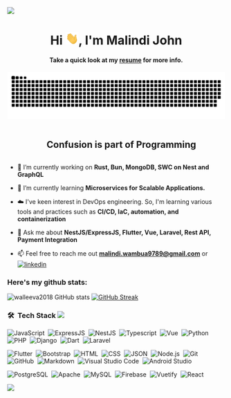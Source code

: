 <!--horizontal divider(gradiant)-->
<img src="https://user-images.githubusercontent.com/73097560/115834477-dbab4500-a447-11eb-908a-139a6edaec5c.gif">

<!--h1 without bottom border-->
<div align="center" id="user-content-toc">
  <h1>
    Hi <img src="https://raw.githubusercontent.com/KevinPatel04/KevinPatel04/master/Hi.gif" width="30px" alt="Hi">, I'm Malindi John
  </h1>
  <h4>Take a quick look at my <a href="https://drive.google.com/file/d/1WH4bbcUrIPtL2BP0MDV0H5InuMtxD6oV/view?usp=drive_link" target="_blank">resume</a> for more info.</h4>
</div>



<!--- snake -->
<div align="center">
  <img  src="https://github.com/1999AZZAR/1999AZZAR/blob/readme/resources/img/grid-snake.svg"
       alt="snake" /></a>
</div>


<!--h2 without bottom border-->
<div id="user-content-toc">
  <ul align="center">
    <summary><h2 style="display: inline-block">Confusion is part of Programming</h2></summary>
  </ul>
</div>


<!--Intro start-->
- 🔭 I’m currently working on **Rust, Bun, MongoDB, SWC on Nest and GraphQL**

- 🌱 I’m currently learning **Microservices for Scalable Applications.**

- ☁️ I've keen interest in DevOps engineering. So, I'm learning various tools and practices such as **CI/CD, IaC, automation, and containerization**

- 💬 Ask me about **NestJS/ExpressJS, Flutter, Vue, Laravel, Rest API, Payment Integration**

- 📫 Feel free to reach me out **malindi.wambua9789@gmail.com** or <a href="https://www.linkedin.com/in/MalindiJohn/" target="_blank">
    <img align="center" src="https://user-images.githubusercontent.com/88904952/234979284-68c11d7f-1acc-4f0c-ac78-044e1037d7b0.png" alt="linkedin" height="50" width="50" />
  </a>
<!-- - <a href="https://linkedin.com/in/kelvin-maingi/"><img src="https://img.shields.io/badge/-Kelvin%20Maingi-0077B5?style=for-the-badge&logo=Linkedin&logoColor=white"/></a> -->
<!--Intro end-->

<!--
**kodiworm/kodiworm** is a ✨ _special_ ✨ repository because its `README.md` (this file) appears on your GitHub profile.

Here are some ideas to get you started:

- 🔭 I’m currently working on ...
- 🌱 I’m currently learning ...
- 👯 I’m looking to collaborate on ...
- 🤔 I’m looking for help with ...
- 💬 Ask me about ...
- 📫 How to reach me: ...
- 😄 Pronouns: ...
- ⚡ Fun fact: ...
-->


<!--- github stats (start) -->
### Here's my github stats:

![walleeva2018 GitHub stats](https://github-readme-stats.vercel.app/api?username=malindijohn&show_icons=true&theme=radical) 
[![GitHub Streak](https://github-readme-streak-stats.herokuapp.com/?user=seanbaraka&theme=radical)](https://git.io/streak-stats) 
<!-- ![Top Langs](https://github-readme-stats.vercel.app/api/top-langs/?username=malindijohn&hide_progress=true&thme=radical) -->
<!--- stats (end) -->


<!--- Tech Stack (start) -->
### 🛠 &nbsp;Tech Stack <img src = "https://media2.giphy.com/media/QssGEmpkyEOhBCb7e1/giphy.gif?cid=ecf05e47a0n3gi1bfqntqmob8g9aid1oyj2wr3ds3mg700bl&rid=giphy.gif" width = 32px>

![JavaScript](https://img.shields.io/badge/-JavaScript-05122A?style=flat&logo=javascript)&nbsp;
![ExpressJS](https://img.shields.io/badge/-ExpressJS-05122A?style=flat&logo=express&logoColor=777BB4)&nbsp;
![NestJS](https://img.shields.io/badge/-NestJS-05122A?style=flat&logo=nestjs&logoColor=777BB4)&nbsp;
![Typescript](https://img.shields.io/badge/-Typescript-05122A?style=flat&logo=typescript&logoColor=007ACC)&nbsp;
![Vue](https://img.shields.io/badge/-Vue-05122A?style=flat&logo=Vue&logoColor=FFCA28)&nbsp;
![Python](https://img.shields.io/badge/-Python-05122A?style=flat&logo=python)&nbsp;
![PHP](https://img.shields.io/badge/-PHP-05122A?style=flat&logo=php&logoColor=777BB4)&nbsp;
![Django](https://img.shields.io/badge/-Django-05122A?style=flat&logo=django&logoColor=092E20)&nbsp;
![Dart](https://img.shields.io/badge/-Dart-05122A?style=flat&logo=dart&logoColor=1075C2)&nbsp;
![Laravel](https://img.shields.io/badge/-Laravel-05122A?style=flat&logo=laravel&logoColor=FF2D20)&nbsp;
<!-- ![Java](https://img.shields.io/badge/-Java-05122A?style=flat&logo=Java&logoColor=FFA518)&nbsp; -->
![Flutter](https://img.shields.io/badge/-Flutter-05122A?style=flat&logo=flutter&logoColor=02569B)&nbsp;
![Bootstrap](https://img.shields.io/badge/-Bootstrap-05122A?style=flat&logo=bootstrap&logoColor=563D7C)&nbsp;
![HTML](https://img.shields.io/badge/-HTML-05122A?style=flat&logo=HTML5)&nbsp;
![CSS](https://img.shields.io/badge/-CSS-05122A?style=flat&logo=CSS3&logoColor=1572B6)&nbsp;
![JSON](https://img.shields.io/badge/-JSON-05122A?style=flat&logo=json&logoColor=000000)&nbsp;
![Node.js](https://img.shields.io/badge/-Node.js-05122A?style=flat&logo=node.js&logoColor=339933)&nbsp;
![Git](https://img.shields.io/badge/-Git-05122A?style=flat&logo=git)&nbsp;
![GitHub](https://img.shields.io/badge/-GitHub-05122A?style=flat&logo=github)&nbsp; 
![Markdown](https://img.shields.io/badge/-Markdown-05122A?style=flat&logo=markdown)&nbsp;
![Visual Studio Code](https://img.shields.io/badge/-Visual%20Studio%20Code-05122A?style=flat&logo=visual-studio-code&logoColor=007ACC)&nbsp;
![Android Studio](https://img.shields.io/badge/-Android%20Studio-05122A?style=flat&logo=android-studio&logoColor=3DDC84)&nbsp;
<!---  ![Jupyter Notebook](https://img.shields.io/badge/-Jupyter%20Notebook-05122A?style=flat&logo=jupyter&logoColor=F37626)&nbsp;-->
<!--- ![Google Colab](https://img.shields.io/badge/-Google%20Colab-05122A?style=flat&logo=google-colab&logoColor=F9AB00)&nbsp; -->
![PostgreSQL](https://img.shields.io/badge/-PostgreSQL-05122A?style=flat&logo=postgresql&logoColor=336791)&nbsp;
![Apache](https://img.shields.io/badge/-Apache-05122A?style=flat&logo=apache&logoColor=FE6732)&nbsp;
![MySQL](https://img.shields.io/badge/-MySQL-05122A?style=flat&logo=mysql&logoColor=4479A1)&nbsp;
![Firebase](https://img.shields.io/badge/-Firebase-05122A?style=flat&logo=firebase&logoColor=FFCA28)&nbsp;
![Vuetify](https://img.shields.io/badge/-Vuetify-05122A?style=flat&logo=vuetify&logoColor=1976D2)&nbsp;
![React](https://img.shields.io/badge/-React-05122A?style=flat&logo=react&logoColor=3498DB)&nbsp;

<!--- Tech Stack (end) -->


<!--horizontal divider(gradiant)-->
<img src="https://user-images.githubusercontent.com/73097560/115834477-dbab4500-a447-11eb-908a-139a6edaec5c.gif">
